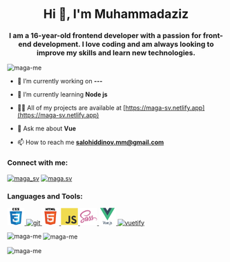 <h1 align="center">Hi 👋, I'm Muhammadaziz</h1>
<h3 align="center">I am a 16-year-old frontend developer with a passion for front-end development. I love coding and am always looking to improve my skills and learn new technologies.</h3>

<p align="left"> <img src="https://komarev.com/ghpvc/?username=maga-me&label=Profile%20views&color=0e75b6&style=flat" alt="maga-me" /> </p>

- 🔭 I’m currently working on **---**

- 🌱 I’m currently learning **Node js**

- 👨‍💻 All of my projects are available at [https://maga-sv.netlify.app](https://maga-sv.netlify.app)

- 💬 Ask me about **Vue**

- 📫 How to reach me **salohiddinov.mm@gmail.com**

<h3 align="left">Connect with me:</h3>
<p align="left">
<a href="https://dev.to/maga_sv" target="blank"><img align="center" src="https://raw.githubusercontent.com/rahuldkjain/github-profile-readme-generator/master/src/images/icons/Social/devto.svg" alt="maga_sv" height="30" width="40" /></a>
<a href="https://instagram.com/maga.sv" target="blank"><img align="center" src="https://raw.githubusercontent.com/rahuldkjain/github-profile-readme-generator/master/src/images/icons/Social/instagram.svg" alt="maga.sv" height="30" width="40" /></a>
</p>

<h3 align="left">Languages and Tools:</h3>
<p align="left"> <a href="https://www.w3schools.com/css/" target="_blank" rel="noreferrer"> <img src="https://raw.githubusercontent.com/devicons/devicon/master/icons/css3/css3-original-wordmark.svg" alt="css3" width="40" height="40"/> </a> <a href="https://git-scm.com/" target="_blank" rel="noreferrer"> <img src="https://www.vectorlogo.zone/logos/git-scm/git-scm-icon.svg" alt="git" width="40" height="40"/> </a> <a href="https://www.w3.org/html/" target="_blank" rel="noreferrer"> <img src="https://raw.githubusercontent.com/devicons/devicon/master/icons/html5/html5-original-wordmark.svg" alt="html5" width="40" height="40"/> </a> <a href="https://developer.mozilla.org/en-US/docs/Web/JavaScript" target="_blank" rel="noreferrer"> <img src="https://raw.githubusercontent.com/devicons/devicon/master/icons/javascript/javascript-original.svg" alt="javascript" width="40" height="40"/> </a> <a href="https://sass-lang.com" target="_blank" rel="noreferrer"> <img src="https://raw.githubusercontent.com/devicons/devicon/master/icons/sass/sass-original.svg" alt="sass" width="40" height="40"/> </a> <a href="https://vuejs.org/" target="_blank" rel="noreferrer"> <img src="https://raw.githubusercontent.com/devicons/devicon/master/icons/vuejs/vuejs-original-wordmark.svg" alt="vuejs" width="40" height="40"/> </a> <a href="https://vuetifyjs.com/en/" target="_blank" rel="noreferrer"> <img src="https://bestofjs.org/logos/vuetify.svg" alt="vuetify" width="40" height="40"/> </a> </p>

<p><img align="left" src="https://github-readme-stats.vercel.app/api/top-langs?username=maga-me&show_icons=true&locale=en&layout=compact" alt="maga-me" /></p>

<p>&nbsp;<img align="center" src="https://github-readme-stats.vercel.app/api?username=maga-me&show_icons=true&locale=en" alt="maga-me" /></p>

<p><img align="center" src="https://github-readme-streak-stats.herokuapp.com/?user=maga-me&" alt="maga-me" /></p>
